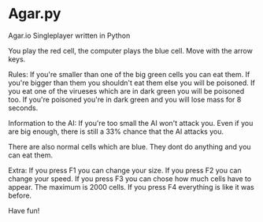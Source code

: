 # Agar.py
Agar.io Singleplayer written in Python

You play the red cell, the computer plays the blue cell.
Move with the arrow keys.

Rules:
If you're smaller than one of the big green cells you can eat them.
If you're bigger than them you shouldn't eat them else you will be poisoned.
If you eat one of the virueses which are in dark green you will be poisoned too.
If you're poisoned you're in dark green and you will lose mass for 8 seconds.

Information to the AI:
If you're too small the AI won't attack you.
Even if you are big enough, there is still a 33% chance that the AI attacks you.

There are also normal cells which are blue.
They dont do anything and you can eat them.

Extra:
If you press F1 you can change your size.
If you press F2 you can change your speed.
If you press F3 you can chose how much cells have to appear.
  The maximum is 2000 cells.
If you press F4 everything is like it was before.

Have fun!
